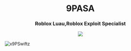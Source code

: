 <h1 align="center">9PASA</h1>
<h3 align="center">Roblox Luau,Roblox Exploit Specialist</h3>

<div style="text-align: center;">
         <img width="width:50%" src="https://cdn.discordapp.com/attachments/1047545726755946577/1155786106634244116/091bef6b0912f7e1ba4fd2903a4b8fd9.png">
</div>
<p>&nbsp;<img align="center" src="https://github-readme-stats.vercel.app/api?username=x9PSwiftz&show_icons=true&theme=dark&locale=en" alt="x9PSwiftz" /></p>
